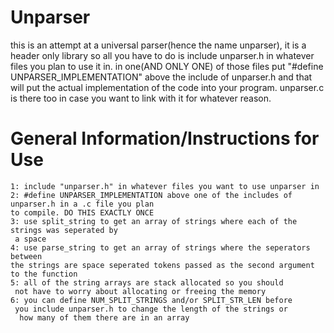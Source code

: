# Unparser
this is an attempt at a universal parser(hence the name unparser), it is a header only library so all you have to do is include
 unparser.h in whatever files you plan to use it in. in one(AND ONLY ONE) of those files put "#define UNPARSER_IMPLEMENTATION" above the include of unparser.h and that will put the actual implementation of the code into your program. unparser.c is there too in case you want to link with it for whatever reason. 
# General Information/Instructions for Use
    1: include "unparser.h" in whatever files you want to use unparser in
    2: #define UNPARSER_IMPLEMENTATION above one of the includes of unparser.h in a .c file you plan 
    to compile. DO THIS EXACTLY ONCE
    3: use split_string to get an array of strings where each of the strings was seperated by
     a space 
    4: use parse_string to get an array of strings where the seperators between 
    the strings are space seperated tokens passed as the second argument to the function 
    5: all of the string arrays are stack allocated so you should
     not have to worry about allocating or freeing the memory
    6: you can define NUM_SPLIT_STRINGS and/or SPLIT_STR_LEN before
     you include unparser.h to change the length of the strings or
      how many of them there are in an array